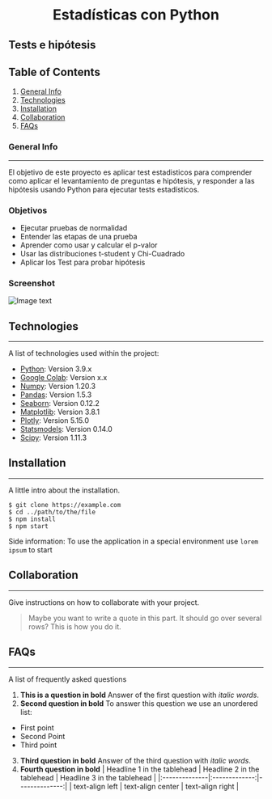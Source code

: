 <h1 align='center'>
 <b>Estadísticas con Python</b>
</h1>
 

## **Tests e hipótesis**


## Table of Contents
1. [General Info](#general-info)
2. [Technologies](#technologies)
3. [Installation](#installation)
4. [Collaboration](#collaboration)
5. [FAQs](#faqs)
### General Info
***
El objetivo de este proyecto es aplicar test estadisticos para comprender como aplicar el levantamiento de preguntas e hipótesis, y responder a las hipótesis usando Python para ejecutar tests estadísticos.

### Objetivos
- Ejecutar pruebas de normalidad
- Entender las etapas de una prueba
- Aprender como usar y calcular el p-valor
- Usar las distribuciones t-student y Chi-Cuadrado
- Aplicar los Test para probar hipótesis

### Screenshot
![Image text](https://www.united-internet.de/fileadmin/user_upload/Brands/Downloads/Logo_IONOS_by.jpg)
## Technologies
***
A list of technologies used within the project:
* [Python](https://example.com): Version 3.9.x
* [Google Colab](https://example.com): Version x.x
* [Numpy](http://www.numpy.org/): Version 1.20.3
* [Pandas](https://pandas.pydata.org/): Version 1.5.3
* [Seaborn](https://seaborn.pydata.org/tutorial.html): Version 0.12.2
* [Matplotlib](https://matplotlib.org/stable/): Version 3.8.1
* [Plotly](https://matplotlib.org/stable/): Version 5.15.0
* [Statsmodels](https://www.statsmodels.org/stable/index.html): Version 0.14.0
* [Scipy](https://docs.scipy.org/doc/scipy/): Version 1.11.3

## Installation
***
A little intro about the installation. 
```
$ git clone https://example.com
$ cd ../path/to/the/file
$ npm install
$ npm start
```
Side information: To use the application in a special environment use ```lorem ipsum``` to start
## Collaboration
***
Give instructions on how to collaborate with your project.
> Maybe you want to write a quote in this part. 
> It should go over several rows?
> This is how you do it.
## FAQs
***
A list of frequently asked questions
1. **This is a question in bold**
Answer of the first question with _italic words_. 
2. __Second question in bold__ 
To answer this question we use an unordered list:
* First point
* Second Point
* Third point
3. **Third question in bold**
Answer of the third question with *italic words*.
4. **Fourth question in bold**
| Headline 1 in the tablehead | Headline 2 in the tablehead | Headline 3 in the tablehead |
|:--------------|:-------------:|--------------:|
| text-align left | text-align center | text-align right |